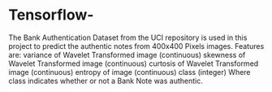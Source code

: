 # Tensorflow-
The Bank Authentication Dataset from the UCI repository is used in this project to predict the authentic notes from 400x400 Pixels images. Features are:  variance of Wavelet Transformed image (continuous) skewness of Wavelet Transformed image (continuous) curtosis of Wavelet Transformed image (continuous) entropy of image (continuous) class (integer) Where class indicates whether or not a Bank Note was authentic.
